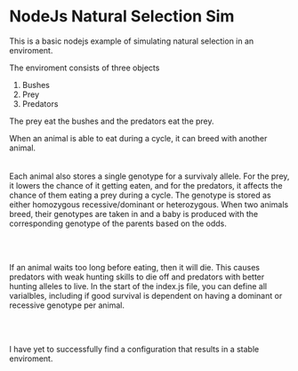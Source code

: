 # NodeJs Natural Selection Sim

This is a basic nodejs example of simulating natural selection in an enviroment.

The enviroment consists of three objects
1. Bushes
2. Prey
3. Predators

The prey eat the bushes and the predators eat the prey.

When an animal is able to eat during a cycle, it can breed with another animal.
<br><br><br>
Each animal also stores a single genotype for a survivaly allele. For the prey, it lowers the chance of it getting eaten, and for the predators, it affects the chance of them eating a prey during a cycle. The genotype is stored as either homozygous recessive/dominant or heterozygous. When two animals breed, their genotypes are taken in and a baby is produced with the corresponding genotype of the parents based on the odds. 

<br><br>

If an animal waits too long before eating, then it will die. This causes predators with weak hunting skills to die off and predators with better hunting alleles to live. In the start of the index.js file, you can define all varialbles, including if good survival is dependent on having a dominant or recessive genotype per animal.

<br><br>

I have yet to successfully find a configuration that results in a stable enviroment.  